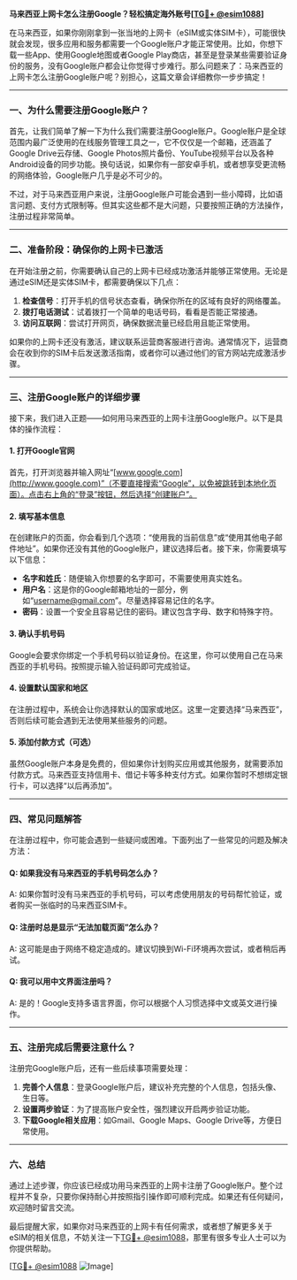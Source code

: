 **马来西亚上网卡怎么注册Google？轻松搞定海外账号[[TG💪+ @esim1088](https://t.me/s/esim1088)]**

在马来西亚，如果你刚刚拿到一张当地的上网卡（eSIM或实体SIM卡），可能很快就会发现，很多应用和服务都需要一个Google账户才能正常使用。比如，你想下载一些App、使用Google地图或者Google Play商店，甚至是登录某些需要验证身份的服务，没有Google账户都会让你觉得寸步难行。那么问题来了：马来西亚的上网卡怎么注册Google账户呢？别担心，这篇文章会详细教你一步步搞定！

---

### 一、为什么需要注册Google账户？

首先，让我们简单了解一下为什么我们需要注册Google账户。Google账户是全球范围内最广泛使用的在线服务管理工具之一，它不仅仅是一个邮箱，还涵盖了Google Drive云存储、Google Photos照片备份、YouTube视频平台以及各种Android设备的同步功能。换句话说，如果你有一部安卓手机，或者想享受更流畅的网络体验，Google账户几乎是必不可少的。

不过，对于马来西亚用户来说，注册Google账户可能会遇到一些小障碍，比如语言问题、支付方式限制等。但其实这些都不是大问题，只要按照正确的方法操作，注册过程非常简单。

---

### 二、准备阶段：确保你的上网卡已激活

在开始注册之前，你需要确认自己的上网卡已经成功激活并能够正常使用。无论是通过eSIM还是实体SIM卡，都需要确保以下几点：

1. **检查信号**：打开手机的信号状态查看，确保你所在的区域有良好的网络覆盖。
2. **拨打电话测试**：试着拨打一个简单的电话号码，看看是否能正常接通。
3. **访问互联网**：尝试打开网页，确保数据流量已经启用且能正常使用。

如果你的上网卡还没有激活，建议联系运营商客服进行咨询。通常情况下，运营商会在收到你的SIM卡后发送激活指南，或者你可以通过他们的官方网站完成激活步骤。

---

### 三、注册Google账户的详细步骤

接下来，我们进入正题——如何用马来西亚的上网卡注册Google账户。以下是具体的操作流程：

#### 1. 打开Google官网

首先，打开浏览器并输入网址“[www.google.com](http://www.google.com)”（不要直接搜索“Google”，以免被跳转到本地化页面）。点击右上角的“登录”按钮，然后选择“创建账户”。

#### 2. 填写基本信息

在创建账户的页面，你会看到几个选项：“使用我的当前信息”或“使用其他电子邮件地址”。如果你还没有其他的Google账户，建议选择后者。接下来，你需要填写以下信息：

- **名字和姓氏**：随便输入你想要的名字即可，不需要使用真实姓名。
- **用户名**：这是你的Google邮箱地址的一部分，例如“username@gmail.com”。尽量选择容易记住的名字。
- **密码**：设置一个安全且容易记住的密码。建议包含字母、数字和特殊字符。

#### 3. 确认手机号码

Google会要求你绑定一个手机号码以验证身份。在这里，你可以使用自己在马来西亚的手机号码。按照提示输入验证码即可完成验证。

#### 4. 设置默认国家和地区

在注册过程中，系统会让你选择默认的国家或地区。这里一定要选择“马来西亚”，否则后续可能会遇到无法使用某些服务的问题。

#### 5. 添加付款方式（可选）

虽然Google账户本身是免费的，但如果你计划购买应用或其他服务，就需要添加付款方式。马来西亚支持信用卡、借记卡等多种支付方式。如果你暂时不想绑定银行卡，可以选择“以后再添加”。

---

### 四、常见问题解答

在注册过程中，你可能会遇到一些疑问或困难。下面列出了一些常见的问题及解决方法：

#### Q: 如果我没有马来西亚的手机号码怎么办？
A: 如果你暂时没有马来西亚的手机号码，可以考虑使用朋友的号码帮忙验证，或者购买一张临时的马来西亚SIM卡。

#### Q: 注册时总是显示“无法加载页面”怎么办？
A: 这可能是由于网络不稳定造成的。建议切换到Wi-Fi环境再次尝试，或者稍后再试。

#### Q: 我可以用中文界面注册吗？
A: 是的！Google支持多语言界面，你可以根据个人习惯选择中文或英文进行操作。

---

### 五、注册完成后需要注意什么？

注册完Google账户后，还有一些后续事项需要处理：

1. **完善个人信息**：登录Google账户后，建议补充完整的个人信息，包括头像、生日等。
2. **设置两步验证**：为了提高账户安全性，强烈建议开启两步验证功能。
3. **下载Google相关应用**：如Gmail、Google Maps、Google Drive等，方便日常使用。

---

### 六、总结

通过上述步骤，你应该已经成功用马来西亚的上网卡注册了Google账户。整个过程并不复杂，只要你保持耐心并按照指引操作即可顺利完成。如果还有任何疑问，欢迎随时留言交流。

最后提醒大家，如果你对马来西亚的上网卡有任何需求，或者想了解更多关于eSIM的相关信息，不妨关注一下[TG💪+ @esim1088](https://t.me/s/esim1088)，那里有很多专业人士可以为你提供帮助。

[[TG💪+ @esim1088](https://t.me/s/esim1088) ![Image](https://i.postimg.cc/4NQfJmqS/Snipaste-2025-05-13-00-14-12.png)]